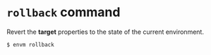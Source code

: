 # `rollback` command

Revert the **target** properties to the state of the current environment.

``` shell
$ envm rollback
```